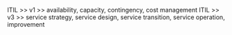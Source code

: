 ITIL >> v1 >> availability, capacity, contingency, cost management
ITIL >> v3 >> service strategy, service design, service transition, service operation, improvement
